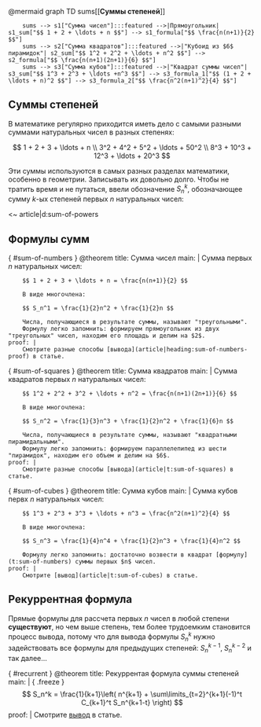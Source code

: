 @mermaid
    graph TD
        sums[[<b>Суммы степеней</b>]]

        sums --> s1["Сумма чисел"]:::featured -->|Прямоугольник| s1_sum["$$ 1 + 2 + \ldots + n $$"] --> s1_formula["$$ \frac{n(n+1)}{2} $$"]
        sums --> s2["Сумма квадратов"]:::featured -->|"Кубоид из $6$ пирамидок"| s2_sum["$$ 1^2 + 2^2 + \ldots + n^2 $$"] --> s2_formula["$$ \frac{n(n+1)(2n+1)}{6} $$"]
        sums --> s3["Сумма кубов"]:::featured -->|"Квадрат суммы чисел"| s3_sum["$$ 1^3 + 2^3 + \ldots +n^3 $$"] --> s3_formula_1["$$ (1 + 2 + \ldots + n)^2 $$"] --> s3_formula_2["$$ \frac{n^2(n+1)^2}{4} $$"]

## Суммы степеней

В математике регулярно приходится иметь дело с самыми разными суммами натуральных чисел в разных степенях:

$$ 1 + 2 + 3 + \ldots + n \\ 3^2 + 4^2 + 5^2 + \ldots + 50^2 \\ 8^3 + 10^3 + 12^3 + \ldots + 20^3 $$

Эти суммы используются в самых разных разделах математики, особенно в геометрии.
Записывать их довольно долго.
Чтобы не тратить время и не путаться, ввели обозначение $S_n^k$, обозначающее сумму $k$-ых степеней первых $n$ натуральных чисел:

<~ article|d:sum-of-powers

## Формулы сумм

{ #sum-of-numbers }
@theorem
    title: Сумма чисел
    main: |
        Сумма первых $n$ натуральных чисел:

        $$ 1 + 2 + 3 + \ldots + n = \frac{n(n+1)}{2} $$

        В виде многочлена:

        $$ S_n^1 = \frac{1}{2}n^2 + \frac{1}{2}n $$

        Числа, получающиеся в результате суммы, называют "треугольными".
        Формулу легко запомнить: формируем прямоугольник из двух "треугольных" чисел, находим его площадь и делим на $2$.
    proof: |
        Смотрите разные способы [вывода](article|heading:sum-of-numbers-proof) в статье.

{ #sum-of-squares }
@theorem
    title: Сумма квадратов
    main: |
        Сумма квадратов первых $n$ натуральных чисел:

        $$ 1^2 + 2^2 + 3^2 + \ldots + n^2 = \frac{n(n+1)(2n+1)}{6} $$

        В виде многочлена:

        $$ S_n^2 = \frac{1}{3}n^3 + \frac{1}{2}n^2 + \frac{1}{6}n $$

        Числа, получающиеся в результате суммы, называют "квадратными пирамидальными".
        Формулу легко запомнить: формируем параллелепипед из шести "пирамидок", находим его объем и делим на $6$.
    proof: |
        Смотрите разные способы [вывода](article|t:sum-of-squares) в статье.

{ #sum-of-cubes }
@theorem
    title: Сумма кубов
    main: |
        Сумма кубов первх $n$ натуральных чисел:

        $$ 1^3 + 2^3 + 3^3 + \ldots + n^3 = \frac{n^2(n+1)^2}{4} $$

        В виде многочлена:

        $$ S_n^3 = \frac{1}{4}n^4 + \frac{1}{2}n^3 + \frac{1}{4}n^2 $$

        Формулу легко запомнить: достаточно возвести в квадрат [формулу](t:sum-of-numbers) суммы первых $n$ чисел.
    proof: |
        Смотрите [вывод](article|t:sum-of-cubes) в статье.

## Рекуррентная формула

Прямые формулы для рассчета первых $n$ чисел в любой степени **существуют**, но чем выше степень, тем более трудоемким становится процесс вывода, потому что для вывода формулы $S_n^k$ нужно задействовать все формулы для предыдущих степеней: $S_n^{k-1}$, $S_n^{k-2}$ и так далее...

{ #recurrent }
@theorem
    title: Рекуррентая формула суммы степеней
    main: |
        { .freeze }
        $$ S_n^k = \frac{1}{k+1}\left( n^{k+1} + \sum\limits_{t=2}^{k+1}(-1)^t C_{k+1}^t S_n^{k+1-t} \right) $$
    proof: |
        Смотрите [вывод](article|heading:recurrent) в статье.
